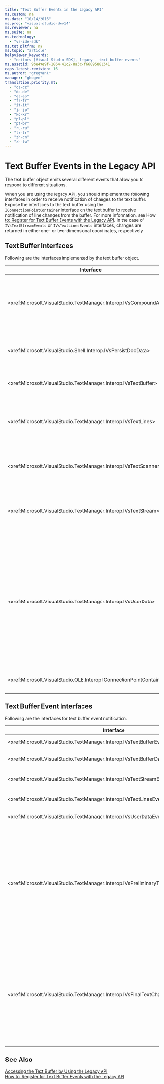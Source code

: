 ```yaml
---
title: "Text Buffer Events in the Legacy API"
ms.custom: na
ms.date: "10/14/2016"
ms.prod: "visual-studio-dev14"
ms.reviewer: na
ms.suite: na
ms.technology: 
  - "vs-ide-sdk"
ms.tgt_pltfrm: na
ms.topic: "article"
helpviewer_keywords: 
  - "editors [Visual Studio SDK], legacy - text buffer events"
ms.assetid: 9be49e9f-1864-41c2-8a3c-f66895881341
caps.latest.revision: 16
ms.author: "gregvanl"
manager: "ghogen"
translation.priority.mt: 
  - "cs-cz"
  - "de-de"
  - "es-es"
  - "fr-fr"
  - "it-it"
  - "ja-jp"
  - "ko-kr"
  - "pl-pl"
  - "pt-br"
  - "ru-ru"
  - "tr-tr"
  - "zh-cn"
  - "zh-tw"
---
```

# Text Buffer Events in the Legacy API
The text buffer object emits several different events that allow you to respond to different situations.  
  
 When you are using the legacy API, you should implement the following interfaces in order to receive notification of changes to the text buffer. Expose the interfaces to the text buffer using the `IConnectionPointContainer` interface on the text buffer to receive notification of line changes from the buffer. For more information, see [How to: Register for Text Buffer Events with the Legacy API](../extensibility/how-to--register-for-text-buffer-events-with-the-legacy-api.md). In the case of `IVsTextStreamEvents` or `IVsTextLinesEvents` interfaces, changes are returned in either one- or two-dimensional coordinates, respectively.  
  
## Text Buffer Interfaces  
 Following are the interfaces implemented by the text buffer object.  
  
|Interface|Description|  
|---------------|-----------------|  
|\<xref:Microsoft.VisualStudio.TextManager.Interop.IVsCompoundAction>|Enables the creation of compound actions (that is, actions that are grouped in a single undo/redo unit).|  
|\<xref:Microsoft.VisualStudio.Shell.Interop.IVsPersistDocData>|Enables persistence of document data managed by the text buffer.|  
|\<xref:Microsoft.VisualStudio.TextManager.Interop.IVsTextBuffer>|Provides basic services; used by many clients.|  
|\<xref:Microsoft.VisualStudio.TextManager.Interop.IVsTextLines>|Provides read and write capabilities using two-dimensional coordinates. Inherits from `IVsTextBuffer`.|  
|\<xref:Microsoft.VisualStudio.TextManager.Interop.IVsTextScanner>|Provides fast, stream-oriented, sequential access to text in the buffer.|  
|\<xref:Microsoft.VisualStudio.TextManager.Interop.IVsTextStream>|Provides read and write capabilities using one-dimensional coordinates. Inherits from `IVsTextBuffer`.|  
|\<xref:Microsoft.VisualStudio.TextManager.Interop.IVsUserData>|Provides access to a generic collection of properties. The most important property is the name, or moniker, of the buffer. You can store your own random data in the buffer with this interface by creating a GUID and using it as a key.|  
|\<xref:Microsoft.VisualStudio.OLE.Interop.IConnectionPointContainer>|Supports connection points for events.|  
  
## Text Buffer Event Interfaces  
 Following are the interfaces for text buffer event notification.  
  
|Interface|Description|  
|---------------|-----------------|  
|\<xref:Microsoft.VisualStudio.TextManager.Interop.IVsTextBufferEvents>|Notifies clients when a new language service is associated with a text buffer.|  
|\<xref:Microsoft.VisualStudio.TextManager.Interop.IVsTextBufferDataEvents>|Notifies clients when a text buffer is initialized and when changes are made to data in the text buffer.|  
|\<xref:Microsoft.VisualStudio.TextManager.Interop.IVsTextStreamEvents>|Notifies clients of changes to the underlying text buffer in one-dimensional coordinates.|  
|\<xref:Microsoft.VisualStudio.TextManager.Interop.IVsTextLinesEvents>|Notifies clients of changes to the underlying text buffer in two-dimensional coordinates.|  
|\<xref:Microsoft.VisualStudio.TextManager.Interop.IVsUserDataEvents>|Notifies clients of changes to user data.|  
|\<xref:Microsoft.VisualStudio.TextManager.Interop.IVsPreliminaryTextChangeCommitEvents>|Notifies clients of the last commit gesture to trigger the event and provides the range of text changed. The `IVsPreliminaryTextChangeCommitEvents` interface is not fired in response to Undo or Redo commands. Events only fire for buffers that have an undo manager. `IVsPreliminaryTextChangeCommitEvents` is fired prior to other events, such as pretty listing, in order to make sure the other events do not alter the text before the changes are committed. Your VSPackage must monitor either the `IVsPreliminaryTextChangeCommitEvents` interface or the `IVsFinalTextChangeCommitEvents` interface, but not both.|  
|\<xref:Microsoft.VisualStudio.TextManager.Interop.IVsFinalTextChangeCommitEvents>|Notifies clients of the last commit gesture to trigger the event and provides the range of text changed. The `IVsFinalTextChangeCommitEvents` interface is not fired in response to Undo or Redo commands. Events only fire for buffers that have an undo manager. `IVsFinalTextChangeCommitEvents` is intended for use only by language services or other objects that have complete control over editing. Your VSPackage must monitor either the `IVsPreliminaryTextChangeCommitEvents` interface or the `IVsFinalTextChangeCommitEvents` interface, but not both.|  
  
## See Also  
 [Accessing the Text Buffer by Using the Legacy API](../extensibility/accessing-the-text-buffer-by-using-the-legacy-api.md)   
 [How to: Register for Text Buffer Events with the Legacy API](../extensibility/how-to--register-for-text-buffer-events-with-the-legacy-api.md)